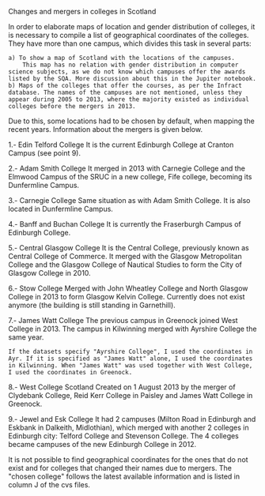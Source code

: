 Changes and mergers in colleges in Scotland

In order to elaborate maps of location and gender distribution of colleges, it is necessary to compile a list of geographical coordinates of the colleges. They have more than one campus, which divides this task in several parts:

	a) To show a map of Scotland with the locations of the campuses.
		This map has no relation with gender distribution in computer science subjects, as we do not know which campuses offer the awards listed by the SQA. More discussion about this in the Jupiter notebook.  
	b) Maps of the colleges that offer the courses, as per the Infract database. The names of the campuses are not mentioned, unless they appear during 2005 to 2013, where the majority existed as individual colleges before the mergers in 2013.

Due to this, some locations had to be chosen by default, when mapping the recent years. Information about the mergers is given below.  

1.- Edin Telford College
	It is the current Edinburgh College at Cranton Campus (see point 9).

2.- Adam Smith College
           It merged in 2013 with Carnegie College and the Elmwood Campus of the SRUC in a new college, Fife college, becoming its Dunfermline Campus.

3.- Carnegie College
	Same situation as with Adam Smith College. It is also located in Dunfermline Campus.

4.- Banff and Buchan College
	It is currently the Fraserburgh Campus of Edinburgh College.

5.- Central Glasgow College
	It is the Central College, previously known as Central College of Commerce.
	It merged with the Glasgow Metropolitan College and the Glasgow College of Nautical Studies to form the City of Glasgow College in 2010.

6.-  Stow College
	Merged with John Wheatley College and North Glasgow College in 2013 to form Glasgow Kelvin College. Currently does not exist anymore (the building is still standing in Garnethill).

7.- James Watt College
	The previous campus in Greenock joined West College in  2013.
	The campus in Kilwinning merged with Ayrshire College the same year.
	
	If the datasets specify "Ayrshire College", I used the coordinates in Ayr. If it is specified as "James Watt" alone, I used the coordinates in Kilwinning. When "James Watt" was used together with West College, I used the coordinates in Greenock.

8.- West College Scotland
	Created on 1 August 2013 by the merger of Clydebank College, Reid Kerr College in Paisley and James Watt College in Greenock. 
	
9.- Jewel and Esk College
	It had 2 campuses (Milton Road in Edinburgh and Eskbank in Dalkeith, Midlothian), which merged with another 2 colleges in Edinburgh city: Telford College and Stevenson College. The 4 colleges became campuses of the new Edinburgh College in 2012.

It is not possible to find geographical coordinates for the ones that do not exist and for colleges that changed their names due to mergers. The "chosen college" follows the latest available information and is listed in column J of the cvs files.

